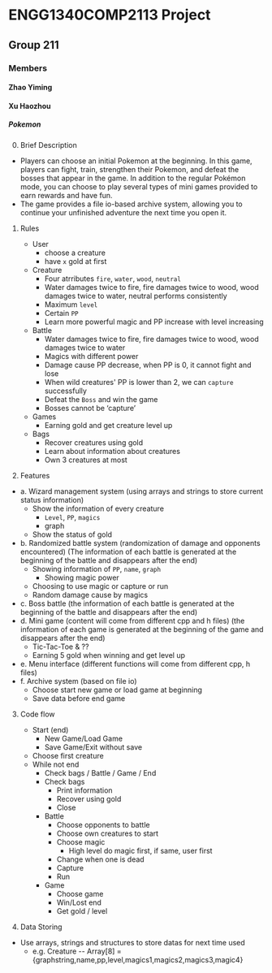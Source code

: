 # ENGG1340COMP2113 Project

## Group 211

### Members
#### Zhao Yiming
#### Xu   Haozhou

##### Pokemon
0. Brief Description

- Players can choose an initial Pokemon at the beginning. In this game, players can fight, train, strengthen their Pokemon, and defeat the bosses that appear in the game. In addition to the regular Pokémon mode, you can choose to play several types of mini games provided to earn rewards and have fun.
- The game provides a file io-based archive system, allowing you to continue your unfinished adventure the next time you open it.

1. Rules

   - User
     - choose a creature
     - have `x` gold at first
   - Creature
     - Four atrributes `fire`, `water`, `wood`, `neutral`
     - Water damages twice to fire, fire damages twice to wood, wood damages twice to water, neutral performs consistently
     - Maximum `level`
     - Certain `PP`
     - Learn more powerful magic and PP increase with level increasing
   - Battle
     - Water damages twice to fire, fire damages twice to wood, wood damages twice to water
     - Magics with different power
     - Damage cause PP decrease, when PP is 0, it cannot fight and lose
     - When wild creatures' PP is lower than 2, we can `capture` successfully
     - Defeat the `Boss` and win the game
	 - Bosses cannot be ‘capture’
   - Games
     - Earning gold and get creature level up
   - Bags
     - Recover creatures using gold
     - Learn about information about creatures
     - Own 3 creatures at most

2. Features

- a. Wizard management system (using arrays and strings to store current status information)
   - Show the information of every creature
       - `Level`, `PP`, `magics`
       - graph
   - Show the status of gold
- b. Randomized battle system (randomization of damage and opponents encountered) (The information of each battle is generated at the beginning of the battle and disappears after the end)
   - Showing information of `PP`, `name`, `graph`
      - Showing magic power
   - Choosing to use magic or capture or run
   - Random damage cause by magics
- c. Boss battle (the information of each battle is generated at the beginning of the battle and disappears after the end)
- d. Mini game (content will come from different cpp and h files) (the information of each game is generated at the beginning of the game and disappears after the end)
   - Tic-Tac-Toe & ??
   - Earning 5 gold when winning and get level up
- e. Menu interface (different functions will come from different cpp, h files)
- f. Archive system (based on file io)	
   - Choose start new game or load game at beginning
   - Save data before end game
	

 3. Code flow
    - Start (end)
      - New Game/Load Game
      - Save Game/Exit without save 
    - Choose first creature
    - While not end
      - Check bags / Battle / Game / End
      - Check bags
        - Print information
        - Recover using gold
        - Close
      - Battle
        - Choose opponents to battle
        - Choose own creatures to start
        - Choose magic
          - High level do magic first, if same, user first
        - Change when one is dead
        - Capture
        - Run
      - Game
        - Choose game
        - Win/Lost end
        - Get gold / level  


4. Data Storing
- Use arrays, strings and structures to store datas for next time used
   - e.g. Creature -- Array[8] = {graphstring,name,pp,level,magics1,magics2,magics3,magic4}
